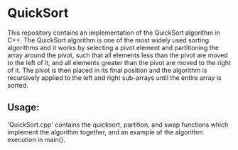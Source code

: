# QuickSort
This repository contains an implementation of the QuickSort algorithm in C++. The QuickSort algorithm is one of the most widely used sorting algorithms and it works by selecting a pivot element and partitioning the array around the pivot, such that all elements less than the pivot are moved to the left of it, and all elements greater than the pivot are moved to the right of it. The pivot is then placed in its final position and the algorithm is recursively applied to the left and right sub-arrays until the entire array is sorted.

Usage:
---------------------------------------------------------------------------------------------------------------------------------------------------
'QuickSort.cpp' contains the quicksort, partition, and swap functions which implement the algorithm together, and an example of the algorithm execution in main().
